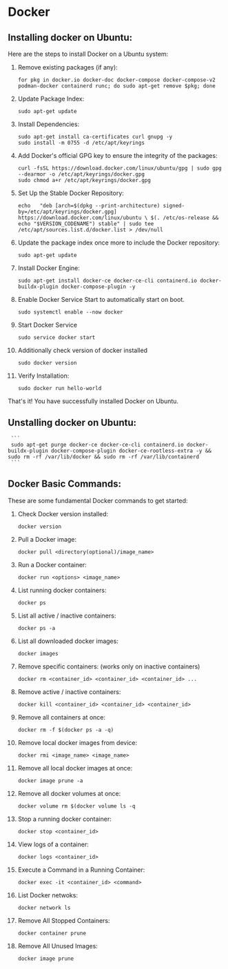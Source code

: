 # Docker

## Installing docker on Ubuntu:
  Here are the steps to install Docker on a Ubuntu system:

  1. Remove existing packages (if any):
     ```
     for pkg in docker.io docker-doc docker-compose docker-compose-v2 podman-docker containerd runc; do sudo apt-get remove $pkg; done
     ```
  2. Update Package Index:
     ```
     sudo apt-get update
     ```
  3. Install Dependencies:
     ```
     sudo apt-get install ca-certificates curl gnupg -y
     sudo install -m 0755 -d /etc/apt/keyrings
     ```
  4. Add Docker's official GPG key to ensure the integrity of the packages:
     ```
     curl -fsSL https://download.docker.com/linux/ubuntu/gpg | sudo gpg --dearmor -o /etc/apt/keyrings/docker.gpg
     sudo chmod a+r /etc/apt/keyrings/docker.gpg
     ```
  5. Set Up the Stable Docker Repository:
     ```
     echo   "deb [arch=$(dpkg --print-architecture) signed-by=/etc/apt/keyrings/docker.gpg] https://download.docker.com/linux/ubuntu \ $(. /etc/os-release && echo "$VERSION_CODENAME") stable" | sudo tee /etc/apt/sources.list.d/docker.list > /dev/null
     ```
  6. Update the package index once more to include the Docker repository:
     ```
     sudo apt-get update
     ```
  7. Install Docker Engine:
     ```
     sudo apt-get install docker-ce docker-ce-cli containerd.io docker-buildx-plugin docker-compose-plugin -y
     ```
  8. Enable Docker Service Start to automatically start on boot.
     ```
     sudo systemctl enable --now docker
     ```
  9. Start Docker Service
     ```
     sudo service docker start
     ```
  10. Additionally check version of docker installed
      ```
      sudo docker version
      ```
  11. Verify Installation:
      ```
      sudo docker run hello-world
      ```

  That's it! You have successfully installed Docker on Ubuntu.

## Unstalling docker on Ubuntu:

     ```
     sudo apt-get purge docker-ce docker-ce-cli containerd.io docker-buildx-plugin docker-compose-plugin docker-ce-rootless-extra -y && sudo rm -rf /var/lib/docker && sudo rm -rf /var/lib/containerd
     ```
## Docker Basic Commands:

  These are some fundamental Docker commands to get started:

  1. Check Docker version installed:
     ```
     docker version
     ```
  2. Pull a Docker image:
     ```
     docker pull <directory(optional)/image_name>
     ```
  3. Run a Docker container:
     ```
     docker run <options> <image_name>
     ```
  4. List running docker containers:
     ```
     docker ps
     ```
  5. List all active / inactive containers:
     ```
     docker ps -a
     ```
  6. List all downloaded docker images:
     ```
     docker images
     ```
  7. Remove specific containers: (works only on inactive containers)
     ```
     docker rm <container_id> <container_id> <container_id> ...
     ```
  8. Remove active / inactive containers:
     ```
     docker kill <container_id> <container_id> <container_id> 
     ```
  9. Remove all containers at once:
     ```
     docker rm -f $(docker ps -a -q)
     ```
  10. Remove local docker images from device:
      ```
      docker rmi <image_name> <image_name>
      ```
  11. Remove all local docker images at once:
      ```
      docker image prune -a
      ```
  12. Remove all docker volumes at once:
      ```
      docker volume rm $(docker volume ls -q
      ```
  13. Stop a running docker container:
      ```
      docker stop <container_id>
      ```
  14. View logs of a container:
      ```
      docker logs <container_id>
      ```
  15. Execute a Command in a Running Container:
      ```
      docker exec -it <container_id> <command>
      ```
  16. List Docker netwoks:
      ```
      docker network ls
      ```
  17. Remove All Stopped Containers:
      ```
      docker container prune
      ```
  18. Remove All Unused Images:
      ```
      docker image prune
      ```

     
